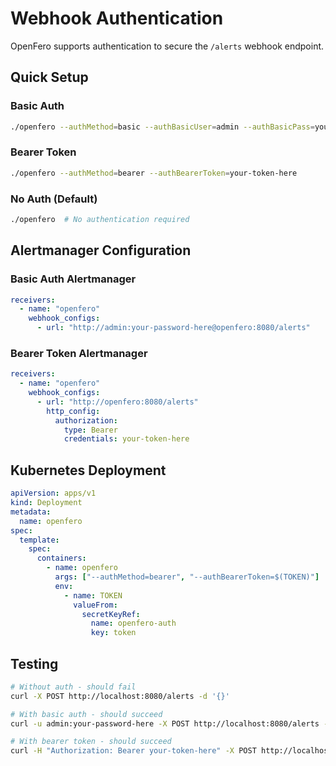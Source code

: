 # Webhook Authentication

OpenFero supports authentication to secure the `/alerts` webhook endpoint.

## Quick Setup

### Basic Auth

```bash
./openfero --authMethod=basic --authBasicUser=admin --authBasicPass=your-password-here
```

### Bearer Token

```bash
./openfero --authMethod=bearer --authBearerToken=your-token-here
```

### No Auth (Default)

```bash
./openfero  # No authentication required
```

## Alertmanager Configuration

### Basic Auth Alertmanager

```yaml
receivers:
  - name: "openfero"
    webhook_configs:
      - url: "http://admin:your-password-here@openfero:8080/alerts"
```

### Bearer Token Alertmanager

```yaml
receivers:
  - name: "openfero"
    webhook_configs:
      - url: "http://openfero:8080/alerts"
        http_config:
          authorization:
            type: Bearer
            credentials: your-token-here
```

## Kubernetes Deployment

```yaml
apiVersion: apps/v1
kind: Deployment
metadata:
  name: openfero
spec:
  template:
    spec:
      containers:
        - name: openfero
          args: ["--authMethod=bearer", "--authBearerToken=$(TOKEN)"]
          env:
            - name: TOKEN
              valueFrom:
                secretKeyRef:
                  name: openfero-auth
                  key: token
```

## Testing

```bash
# Without auth - should fail
curl -X POST http://localhost:8080/alerts -d '{}'

# With basic auth - should succeed
curl -u admin:your-password-here -X POST http://localhost:8080/alerts -d '{}'

# With bearer token - should succeed
curl -H "Authorization: Bearer your-token-here" -X POST http://localhost:8080/alerts -d '{}'
```
